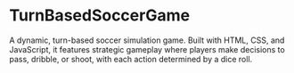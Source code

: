 # TurnBasedSoccerGame
A dynamic, turn-based soccer simulation game. Built with HTML, CSS, and JavaScript, it features strategic gameplay where players make decisions to pass, dribble, or shoot, with each action determined by a dice roll. 
